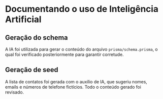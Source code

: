 # Documentando o uso de Inteligência Artificial
## Geração do schema
A IA foi utilizada para gerar o conteúdo do arquivo ```prisma/schema.prisma```, o qual foi verificado posteriormente para garantir corretude.
## Geração de seed
A lista de contatos foi gerada com o auxílio de IA, que sugeriu nomes, emails e números de telefone fictícios. Todo o conteúdo gerado foi revisado.